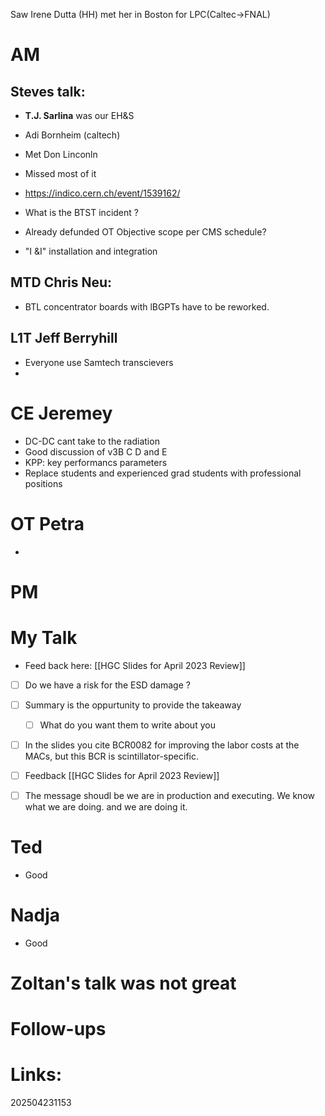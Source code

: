 Saw Irene Dutta (HH) met her in Boston for LPC(Caltec->FNAL)

# AM
## Steves talk: 
- **T.J. Sarlina** was our EH&S
- Adi Bornheim (caltech) 
- Met Don Linconln

- Missed most of it
- https://indico.cern.ch/event/1539162/
- What is the BTST incident ?
- Already defunded OT Objective scope per CMS schedule?
- "I &I" installation and integration


## MTD Chris Neu: 
- BTL concentrator boards with lBGPTs have to be reworked.

## L1T Jeff Berryhill
- Everyone use Samtech transcievers
- 

# CE Jeremey
- DC-DC cant take to the radiation 
- Good discussion of v3B C D and E
- KPP: key performancs parameters
- Replace students and experienced grad students with professional positions

# OT Petra
- 

# PM


# My Talk 
- Feed back here:  [[HGC Slides for April 2023 Review]]
- [ ] Do we have a risk for the ESD damage ?
- [ ] Summary is the oppurtunity to provide the takeaway
	- [ ] What do you want them to write about you
- [ ] In the slides you cite BCR0082 for improving the labor costs at the MACs, but this BCR is scintillator-specific.
- [ ] Feedback [[HGC Slides for April 2023 Review]]
- [ ] The message shoudl be we are in production and executing. We know what we are doing. and we are doing it.


# Ted
- Good 

# Nadja
- Good

# Zoltan's talk was not great




# Follow-ups


# Links: 



202504231153
